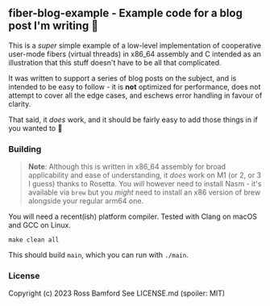 ## fiber-blog-example - Example code for a blog post I'm writing 🧶

This is a _super_ simple example of a low-level implementation of
cooperative user-mode fibers (virtual threads) in x86_64 assembly
and C intended as an illustration that this stuff doesn't have to
be all that complicated.

It was written to support a series of blog posts on the subject,
and is intended to be easy to follow - it is **not** optimized for
performance, does not attempt to cover all the edge cases, and
eschews error handling in favour of clarity.

That said, it _does_ work, and it should be fairly easy to add
those things in if you wanted to 🙂

### Building

> **Note**: Although this is written in x86_64 assembly for broad 
applicability and ease of understanding, it _does_ work on M1 
(or 2, or 3 I guess) thanks to Rosetta. You _will_ however need 
to install Nasm - it's available via `brew` but you _might_ need
to install an x86 version of brew alongside your regular arm64 one.

You will need a recent(ish) platform compiler. Tested with Clang
on macOS and GCC on Linux.

```shell
make clean all
```

This should build `main`, which you can run with `./main`.

### License

Copyright (c) 2023 Ross Bamford
See LICENSE.md (spoiler: MIT)

